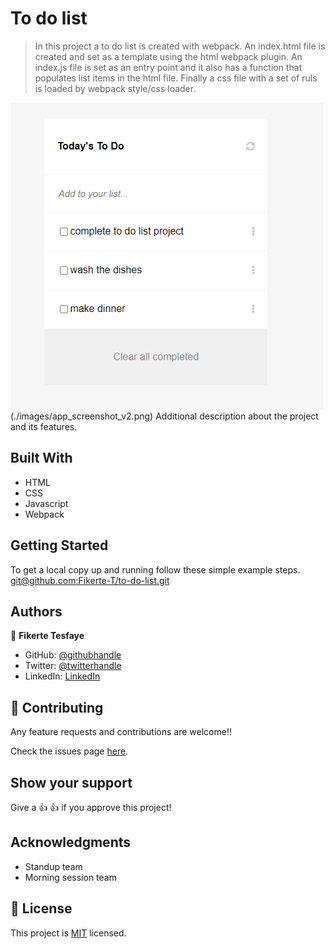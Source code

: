
# To do list

>In this project a to do list is created with webpack. An index.html file is created and set as a template using the html webpack plugin. An index.js file is set as an entry point and it also has a function that populates list items in the html file. Finally a css file with a set of ruls is loaded by webpack style/css loader. 

![screenshots](./images/app_screenshot.png)
(./images/app_screenshot_v2.png)
Additional description about the project and its features.

## Built With

- HTML
- CSS
- Javascript
- Webpack

## Getting Started

To get a local copy up and running follow these simple example steps.
[git@github.com:Fikerte-T/to-do-list.git](git@github.com:Fikerte-T/to-do-list.git)

## Authors

👤 **Fikerte Tesfaye**

- GitHub: [@githubhandle](https://github.com/githubhandle)
- Twitter: [@twitterhandle](https://twitter.com/twitterhandle)
- LinkedIn: [LinkedIn](https://linkedin.com/in/linkedinhandle)

## 🤝 Contributing

Any feature requests and contributions are welcome!!

Check the issues page [here](https://github.com/Fikerte-T/to-do-list/issues).

## Show your support

Give a 👍 👍 if you approve this project!

## Acknowledgments
- Standup team
- Morning session team

## 📝 License

This project is [MIT](./MIT.md) licensed.
